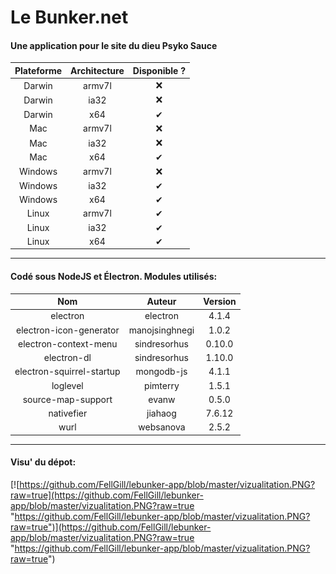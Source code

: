 # Le Bunker.net

#### Une application pour le site du dieu Psyko Sauce

| Plateforme  | Architecture  | Disponible ? |
| :------------: | :------------:  | :------------: |
| Darwin | armv7l  | ❌ | 
| Darwin | ia32  | ❌ |
| Darwin | x64  | ✔ |
| Mac | armv7l  | ❌ | 
| Mac | ia32  | ❌ |
| Mac | x64  | ✔ |
| Windows | armv7l  | ❌ | 
| Windows | ia32  | ✔ |
| Windows | x64  | ✔ |
| Linux | armv7l  | ✔ | 
| Linux | ia32  | ✔ |
| Linux | x64  | ✔ |

------------

#### Codé sous NodeJS et Électron. Modules utilisés:

| Nom  | Auteur  | Version |
| :------------: | :------------:  | :------------: |
| electron | electron  | 4.1.4 | 
| electron-icon-generator | manojsinghnegi  | 1.0.2 | 
| electron-context-menu | sindresorhus  | 0.10.0 |
| electron-dl | sindresorhus  | 1.10.0 |
| electron-squirrel-startup | mongodb-js  | 4.1.1 | 
| loglevel | pimterry  | 1.5.1 |
| source-map-support | evanw  | 0.5.0 |
| nativefier | jiahaog  | 7.6.12 | 
| wurl | websanova  | 2.5.2 |

------------

#### Visu' du dépot:
[![https://github.com/FellGill/lebunker-app/blob/master/vizualitation.PNG?raw=true](https://github.com/FellGill/lebunker-app/blob/master/vizualitation.PNG?raw=true "https://github.com/FellGill/lebunker-app/blob/master/vizualitation.PNG?raw=true")](https://github.com/FellGill/lebunker-app/blob/master/vizualitation.PNG?raw=true "https://github.com/FellGill/lebunker-app/blob/master/vizualitation.PNG?raw=true")
